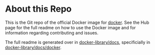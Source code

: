 # About this Repo

This is the Git repo of the official Docker image for [docker](https://registry.hub.docker.com/_/docker/). See the
Hub page for the full readme on how to use the Docker image and for information
regarding contributing and issues.

The full readme is generated over in [docker-library/docs](https://github.com/docker-library/docs),
specificially in [docker-library/docs/docker](https://github.com/docker-library/docs/tree/master/docker).
